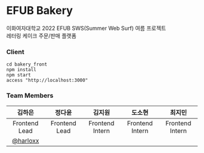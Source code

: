 # EFUB Bakery

이화여자대학교 2022 EFUB SWS(Summer Web Surf) 여름 프로젝트<br/>
레터링 케이크 주문/판매 플랫폼

### Client

```
cd bakery_front
npm install
npm start
access "http://localhost:3000"
```


### Team Members
|김하은|정다윤|김지원|도소현|최지민|
|:---:|:---:|:---:|:---:|:---:|
|Frontend Lead|Frontend Lead|Frontend Intern|Frontend Intern|Frontend Intern|
| [@harloxx](https://github.com/harloxx) | || | |
